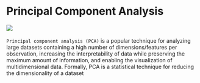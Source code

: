 # Principal Component Analysis
![](https://i.imgur.com/Cb3f1NR.jpg)<br><br>
`Principal component analysis (PCA)` is a popular technique for analyzing large datasets containing a high number of dimensions/features per observation, increasing the interpretability of data while preserving the maximum amount of information, and enabling the visualization of multidimensional data. Formally, PCA is a statistical technique for reducing the dimensionality of a dataset
